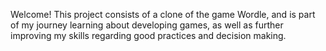 Welcome! This project consists of a clone of the game Wordle, and is part of my journey learning about developing games, as well as further improving my skills regarding good practices and decision making.